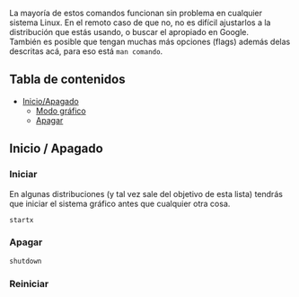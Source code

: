 La mayoría de estos comandos funcionan sin problema en cualquier sistema Linux. En el remoto caso de que no, no es difícil ajustarlos a la distribución que estás usando, o buscar el apropiado en Google.  
También es posible que tengan muchas más opciones (flags) además delas descritas acá, para eso está `man comando`.  


## Tabla de contenidos
* [Inicio/Apagado](#inicio/apagado)
    + [Modo gráfico](#iniciar)
    + [Apagar](#apagar)
    
    
## Inicio / Apagado

### Iniciar
En algunas distribuciones (y tal vez sale del objetivo de esta lista) tendrás que iniciar el sistema gráfico antes que cualquier otra cosa.

`startx`

### Apagar
`shutdown `


### Reiniciar
